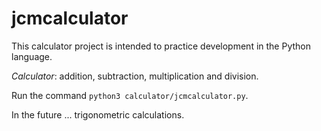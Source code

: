 # jcmcalculator

This calculator project is intended to practice development in the Python language.

_Calculator_: addition, subtraction, multiplication and division.

Run the command `python3 calculator/jcmcalculator.py`.

In the future ... trigonometric calculations.
